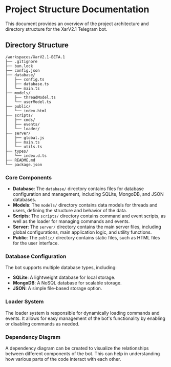 # Project Structure Documentation

This document provides an overview of the project architecture and directory structure for the XarV2.1 Telegram bot.

## Directory Structure

```
/workspaces/XarV2.1-BETA.1
├── .gitignore
├── bun.lock
├── config.json
├── database/
│   ├── config.ts
│   ├── database.ts
│   └── main.ts
├── models/
│   ├── threadModel.ts
│   └── userModel.ts
├── public/
│   └── index.html
├── scripts/
│   ├── cmds/
│   ├── events/
│   └── loader/
├── server/
│   ├── global.js
│   ├── main.ts
│   └── utils.ts
├── types/
│   └── index.d.ts
├── README.md
└── package.json
```

### Core Components

- **Database**: The `database/` directory contains files for database configuration and management, including SQLite, MongoDB, and JSON databases.
- **Models**: The `models/` directory contains data models for threads and users, defining the structure and behavior of the data.
- **Scripts**: The `scripts/` directory contains command and event scripts, as well as the loader for managing commands and events.
- **Server**: The `server/` directory contains the main server files, including global configurations, main application logic, and utility functions.
- **Public**: The `public/` directory contains static files, such as HTML files for the user interface.

### Database Configuration

The bot supports multiple database types, including:
- **SQLite**: A lightweight database for local storage.
- **MongoDB**: A NoSQL database for scalable storage.
- **JSON**: A simple file-based storage option.

### Loader System

The loader system is responsible for dynamically loading commands and events. It allows for easy management of the bot's functionality by enabling or disabling commands as needed.

### Dependency Diagram

A dependency diagram can be created to visualize the relationships between different components of the bot. This can help in understanding how various parts of the code interact with each other.
